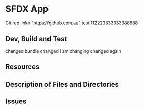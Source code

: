 # SFDX  App

Git rep linkn "https://github.com.au" test 112223333333388888

## Dev, Build and Test

changed bundle changed
i am changing
changed again


## Resources


## Description of Files and Directories


## Issues


